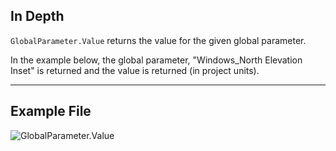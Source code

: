 ## In Depth
`GlobalParameter.Value` returns the value for the given global parameter.

In the example below, the global parameter, "Windows_North Elevation Inset" is returned and the value is returned (in project units).
___
## Example File

![GlobalParameter.Value](./Revit.Elements.GlobalParameter.Value_img.jpg)